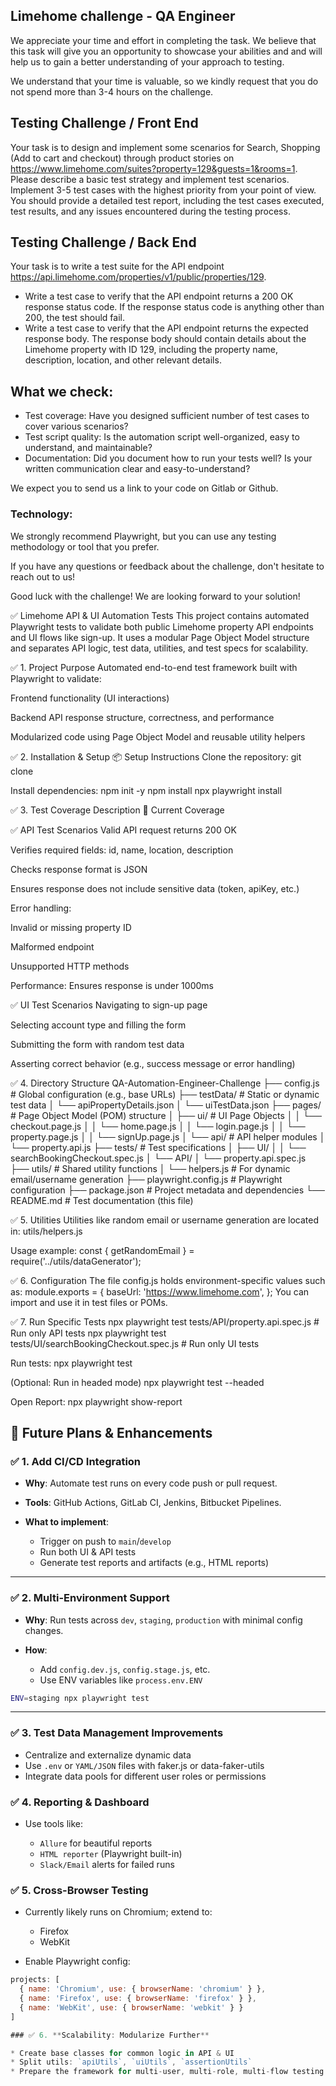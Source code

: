 ## Limehome challenge - QA Engineer

We appreciate your time and effort in completing the task. We believe that this task will give you an opportunity to showcase your abilities and and will help us to gain a better understanding of your approach to testing.

We understand that your time is valuable, so we kindly request that you do not spend more than 3-4 hours on the challenge.

## Testing Challenge / Front End

Your task is to design and implement some scenarios for Search, Shopping (Add to cart and checkout) through product stories on https://www.limehome.com/suites?property=129&guests=1&rooms=1. Please describe a basic test strategy and implement test scenarios. Implement 3-5 test cases with the highest priority from your point of view. 
You should provide a detailed test report, including the test cases executed, test results, and any issues encountered during the testing process.

## Testing Challenge / Back End
Your task is to write a test suite for the API endpoint https://api.limehome.com/properties/v1/public/properties/129.

- Write a test case to verify that the API endpoint returns a 200 OK response status code. If the response status code is anything other than 200, the test should  fail.
- Write a test case to verify that the API endpoint returns the expected response body. The response body should contain details about the Limehome property with ID 129, including the property name, description, location, and other relevant details.

## What we check:
- Test coverage: Have you designed sufficient number of test cases to cover various scenarios?
- Test script quality: Is the automation script well-organized, easy to understand, and maintainable?
- Documentation: Did you document how to run your tests well? Is your written communication clear and easy-to-understand?

We expect you to send us a link to your code on Gitlab or Github.

### Technology:
We strongly recommend Playwright, but you can use any testing methodology or tool that you prefer.

If you have any questions or feedback about the challenge, don't hesitate to reach out to us!

Good luck with the challenge! We are looking forward to your solution!


✅ Limehome API & UI Automation Tests
This project contains automated Playwright tests to validate both public Limehome property API endpoints and UI flows like sign-up. It uses a modular Page Object Model structure and separates API logic, test data, utilities, and test specs for scalability.

✅ 1. Project Purpose
Automated end-to-end test framework built with Playwright to validate:

Frontend functionality (UI interactions)

Backend API response structure, correctness, and performance

Modularized code using Page Object Model and reusable utility helpers

✅ 2. Installation & Setup
📦 Setup Instructions
Clone the repository:
git clone <your-fork-url>

Install dependencies:
npm init -y
npm install
npx playwright install

✅ 3. Test Coverage Description
🧪 Current Coverage

✅ API Test Scenarios
Valid API request returns 200 OK

Verifies required fields: id, name, location, description

Checks response format is JSON

Ensures response does not include sensitive data (token, apiKey, etc.)

Error handling:

Invalid or missing property ID

Malformed endpoint

Unsupported HTTP methods

Performance: Ensures response is under 1000ms

✅ UI Test Scenarios
Navigating to sign-up page

Selecting account type and filling the form

Submitting the form with random test data

Asserting correct behavior (e.g., success message or error handling)

✅ 4. Directory Structure
QA-Automation-Engineer-Challenge
├── config.js                 # Global configuration (e.g., base URLs)
├── testData/                # Static or dynamic test data
│   └── apiPropertyDetails.json
│   └── uiTestData.json
├── pages/                   # Page Object Model (POM) structure
│   ├── ui/                  # UI Page Objects
│   │   └── checkout.page.js
│   │   └── home.page.js
│   │   └── login.page.js
│   │   └── property.page.js
│   │   └── signUp.page.js
│   └── api/                 # API helper modules
│       └── property.api.js
├── tests/                   # Test specifications
│   ├── UI/
│   │   └── searchBookingCheckout.spec.js
│   └── API/
│       └── property.api.spec.js
├── utils/                   # Shared utility functions
│   └── helpers.js           # For dynamic email/username generation
├── playwright.config.js     # Playwright configuration
├── package.json             # Project metadata and dependencies
└── README.md                # Test documentation (this file)

✅ 5. Utilities
Utilities like random email or username generation are located in:
utils/helpers.js

Usage example:
const { getRandomEmail } = require('../utils/dataGenerator');

✅ 6. Configuration
The file config.js holds environment-specific values such as:
module.exports = {
  baseUrl: 'https://www.limehome.com',
};
You can import and use it in test files or POMs.

✅ 7. Run Specific Tests
npx playwright test tests/API/property.api.spec.js                # Run only API tests
npx playwright test tests/UI/searchBookingCheckout.spec.js        # Run only UI tests

Run tests:
npx playwright test

(Optional: Run in headed mode)
npx playwright test --headed

Open Report:
npx playwright show-report


## 🔮 Future Plans & Enhancements

### ✅ 1. **Add CI/CD Integration**

* **Why**: Automate test runs on every code push or pull request.
* **Tools**: GitHub Actions, GitLab CI, Jenkins, Bitbucket Pipelines.
* **What to implement**:

  * Trigger on push to `main`/`develop`
  * Run both UI & API tests
  * Generate test reports and artifacts (e.g., HTML reports)

---

### ✅ 2. **Multi-Environment Support**

* **Why**: Run tests across `dev`, `staging`, `production` with minimal config changes.
* **How**:

  * Add `config.dev.js`, `config.stage.js`, etc.
  * Use ENV variables like `process.env.ENV`

```bash
ENV=staging npx playwright test
```

---

### ✅ 3. **Test Data Management Improvements**

* Centralize and externalize dynamic data
* Use `.env` or `YAML/JSON` files with faker.js or data-faker-utils
* Integrate data pools for different user roles or permissions


### ✅ 4. **Reporting & Dashboard**

* Use tools like:

  * `Allure` for beautiful reports
  * `HTML reporter` (Playwright built-in)
  * `Slack/Email` alerts for failed runs

### ✅ 5. **Cross-Browser Testing**

* Currently likely runs on Chromium; extend to:

  * Firefox
  * WebKit
* Enable Playwright config:

```js
projects: [
  { name: 'Chromium', use: { browserName: 'chromium' } },
  { name: 'Firefox', use: { browserName: 'firefox' } },
  { name: 'WebKit', use: { browserName: 'webkit' } }
]

### ✅ 6. **Scalability: Modularize Further**

* Create base classes for common logic in API & UI
* Split utils: `apiUtils`, `uiUtils`, `assertionUtils`
* Prepare the framework for multi-user, multi-role, multi-flow testing
